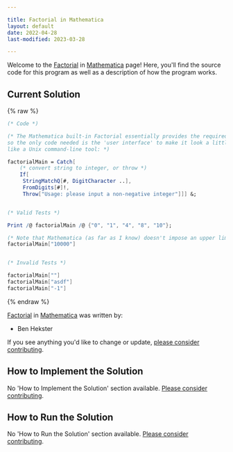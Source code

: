 ```yaml
---

title: Factorial in Mathematica
layout: default
date: 2022-04-28
last-modified: 2023-03-28

---
```


Welcome to the [Factorial](https://sampleprograms.io/projects/factorial) in [Mathematica](https://sampleprograms.io/languages/mathematica) page! Here, you'll find the source code for this program as well as a description of how the program works.

## Current Solution

{% raw %}

```mathematica
(* Code *)

(* The Mathematica built-in Factorial essentially provides the required behavior;
so the only code needed is the 'user interface' to make it look a little more
like a Unix command-line tool: *)

factorialMain = Catch[
    (* convert string to integer, or throw *)
    If[
     StringMatchQ[#, DigitCharacter ..],
     FromDigits[#]!,
     Throw["Usage: please input a non-negative integer"]]] &;


(* Valid Tests *)

Print /@ factorialMain /@ {"0", "1", "4", "8", "10"};

(* Note that Mathematica (as far as I know) doesn't impose an upper limit on computations: *)
factorialMain["10000"]


(* Invalid Tests *)

factorialMain[""]
factorialMain["asdf"]
factorialMain["-1"]
```

{% endraw %}

[Factorial](https://sampleprograms.io/projects/factorial) in [Mathematica](https://sampleprograms.io/languages/mathematica) was written by:

- Ben Hekster

If you see anything you'd like to change or update, [please consider contributing](https://github.com/TheRenegadeCoder/sample-programs).

## How to Implement the Solution

No 'How to Implement the Solution' section available. [Please consider contributing](https://github.com/TheRenegadeCoder/sample-programs-website).

## How to Run the Solution

No 'How to Run the Solution' section available. [Please consider contributing](https://github.com/TheRenegadeCoder/sample-programs-website).